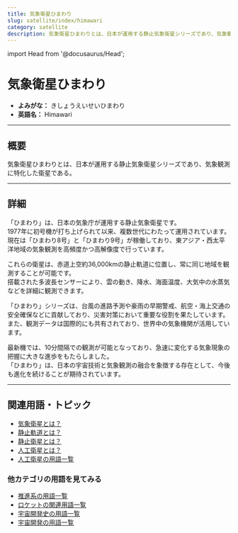 ```yaml
---
title: 気象衛星ひまわり
slug: satellite/index/himawari
category: satellite
description: 気象衛星ひまわりとは、日本が運用する静止気象衛星シリーズであり、気象観測に特化した衛星である。
---
```


import Head from '@docusaurus/Head';

<Head>
  <script type="application/ld+json">
    {`{
      "@context": "https://schema.org",
      "@type": "DefinedTerm",
      "name": "気象衛星ひまわり",
      "inDefinedTermSet": "https://www.space-portal.org",
      "termCode": "satellite/index/himawari",
      "description": "気象衛星ひまわりとは、日本が運用する静止気象衛星シリーズであり、気象観測に特化した衛星である。",
      "url": "https://www.space-portal.org/docs/satellite/index/himawari"
    }`}
  </script>
</Head>

# 気象衛星ひまわり

- **よみがな：** きしょうえいせいひまわり  
- **英語名：** Himawari  

---

## 概要

気象衛星ひまわりとは、日本が運用する静止気象衛星シリーズであり、気象観測に特化した衛星である。

---

## 詳細

「ひまわり」は、日本の気象庁が運用する静止気象衛星です。  
1977年に初号機が打ち上げられて以来、複数世代にわたって運用されています。  
現在は「ひまわり8号」と「ひまわり9号」が稼働しており、東アジア・西太平洋地域の気象観測を高頻度かつ高解像度で行っています。  

これらの衛星は、赤道上空約36,000kmの静止軌道に位置し、常に同じ地域を観測することが可能です。  
搭載された多波長センサーにより、雲の動き、降水、海面温度、大気中の水蒸気などを詳細に観測できます。  

「ひまわり」シリーズは、台風の進路予測や豪雨の早期警戒、航空・海上交通の安全確保などに貢献しており、災害対策において重要な役割を果たしています。  
また、観測データは国際的にも共有されており、世界中の気象機関が活用しています。  

最新機では、10分間隔での観測が可能となっており、急速に変化する気象現象の把握に大きな進歩をもたらしました。  
「ひまわり」は、日本の宇宙技術と気象観測の融合を象徴する存在として、今後も進化を続けることが期待されています。

---

## 関連用語・トピック

- [気象衛星とは？](docs/satellite/type/weather-sat)  
- [静止軌道とは？](docs/orbit/type/geostationary-orbit)  
- [静止衛星とは？](docs/satellite/type/geostationary-sat)    
- [人工衛星とは？](docs/satellite/satellite)
- [人工衛星の用語一覧](docs/category/satellite)

### 他カテゴリの用語を見てみる
- [推進系の用語一覧](docs/category/propulsion)
- [ロケットの関連用語一覧](docs/category/rocket)
- [宇宙開発史の用語一覧](docs/category/history)
- [宇宙開発の用語一覧](docs/category/glossary)

